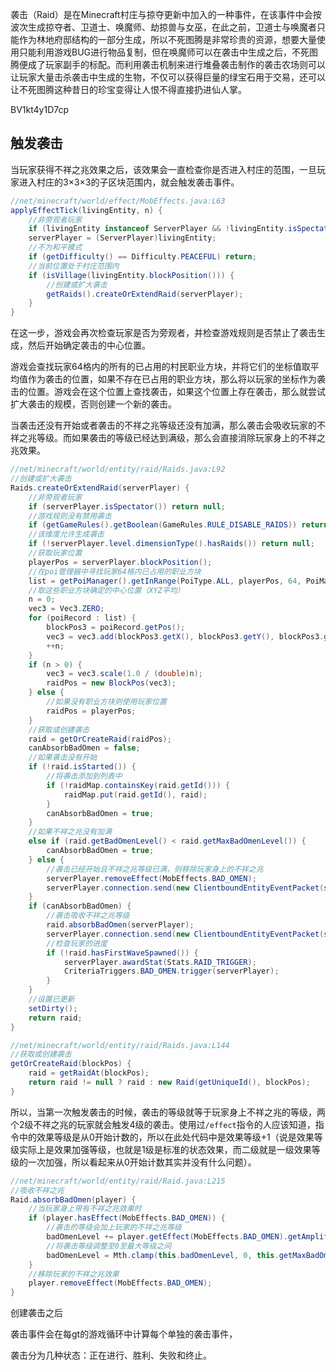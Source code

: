 袭击（Raid）是在Minecraft村庄与掠夺更新中加入的一种事件，在该事件中会按波次生成掠夺者、卫道士、唤魔师、劫掠兽与女巫，在此之前，卫道士与唤魔者只能作为林地府邸结构的一部分生成，所以不死图腾是非常珍贵的资源，想要大量使用只能利用游戏BUG进行物品复制，但在唤魔师可以在袭击中生成之后，不死图腾便成了玩家副手的标配。而利用袭击机制来进行堆叠袭击制作的袭击农场则可以让玩家大量击杀袭击中生成的生物，不仅可以获得巨量的绿宝石用于交易，还可以让不死图腾这种昔日的珍宝变得让人恨不得直接扔进仙人掌。

BV1kt4y1D7cp

## 触发袭击

当玩家获得不祥之兆效果之后，该效果会一直检查你是否进入村庄的范围，一旦玩家进入村庄的3×3×3的子区块范围内，就会触发袭击事件。

```java
//net/minecraft/world/effect/MobEffects.java:L63
applyEffectTick(livingEntity, n) {
    //非旁观者玩家
    if (livingEntity instanceof ServerPlayer && !livingEntity.isSpectator()) return;
    serverPlayer = (ServerPlayer)livingEntity;
    //不为和平模式
    if (getDifficulty() == Difficulty.PEACEFUL) return;
    //当前位置处于村庄范围内
    if (isVillage(livingEntity.blockPosition())) {
        //创建或扩大袭击
        getRaids().createOrExtendRaid(serverPlayer);
    }
}
```

在这一步，游戏会再次检查玩家是否为旁观者，并检查游戏规则是否禁止了袭击生成，然后开始确定袭击的中心位置。

游戏会查找玩家64格内的所有的已占用的村民职业方块，并将它们的坐标值取平均值作为袭击的位置，如果不存在已占用的职业方块，那么将以玩家的坐标作为袭击的位置。游戏会在这个位置上查找袭击，如果这个位置上存在袭击，那么就尝试扩大袭击的规模，否则创建一个新的袭击。

当袭击还没有开始或者袭击的不祥之兆等级还没有加满，那么袭击会吸收玩家的不祥之兆等级。而如果袭击的等级已经达到满级，那么会直接消除玩家身上的不祥之兆效果。

```java
//net/minecraft/world/entity/raid/Raids.java:L92
//创建或扩大袭击
Raids.createOrExtendRaid(serverPlayer) {
    //非旁观者玩家
    if (serverPlayer.isSpectator()) return null;
    //游戏规则没有禁用袭击
    if (getGameRules().getBoolean(GameRules.RULE_DISABLE_RAIDS)) return null;
    //该维度允许生成袭击
    if (!serverPlayer.level.dimensionType().hasRaids()) return null;
    //获取玩家位置
    playerPos = serverPlayer.blockPosition();
    //在poi管理器中寻找玩家64格内已占用的职业方块
    list = getPoiManager().getInRange(PoiType.ALL, playerPos, 64, PoiManager.Occupancy.IS_OCCUPIED).collect(Collectors.toList());
    //取这些职业方块确定的中心位置（XYZ平均）
    n = 0;
    vec3 = Vec3.ZERO;
    for (poiRecord : list) {
        blockPos3 = poiRecord.getPos();
        vec3 = vec3.add(blockPos3.getX(), blockPos3.getY(), blockPos3.getZ());
        ++n;
    }
    if (n > 0) {
        vec3 = vec3.scale(1.0 / (double)n);
        raidPos = new BlockPos(vec3);
    } else {
        //如果没有职业方块则使用玩家位置
        raidPos = playerPos;
    }
    //获取或创建袭击
    raid = getOrCreateRaid(raidPos);
    canAbsorbBadOmen = false;
    //如果袭击没有开始
    if (!raid.isStarted()) {
        //将袭击添加到列表中
        if (!raidMap.containsKey(raid.getId())) {
            raidMap.put(raid.getId(), raid);
        }
        canAbsorbBadOmen = true;
    } 
    //如果不祥之兆没有加满
    else if (raid.getBadOmenLevel() < raid.getMaxBadOmenLevel()) {
        canAbsorbBadOmen = true;
    } else {
        //袭击已经开始且不祥之兆等级已满，则移除玩家身上的不祥之兆
        serverPlayer.removeEffect(MobEffects.BAD_OMEN);
        serverPlayer.connection.send(new ClientboundEntityEventPacket(serverPlayer, 43));
    }
    if (canAbsorbBadOmen) {
        //袭击吸收不祥之兆等级
        raid.absorbBadOmen(serverPlayer);
        serverPlayer.connection.send(new ClientboundEntityEventPacket(serverPlayer, 43));
        //检查玩家的进度
        if (!raid.hasFirstWaveSpawned()) {
            serverPlayer.awardStat(Stats.RAID_TRIGGER);
            CriteriaTriggers.BAD_OMEN.trigger(serverPlayer);
        }
    }
    //设置已更新
    setDirty();
    return raid;
}
```

```java
//net/minecraft/world/entity/raid/Raids.java:L144
//获取或创建袭击
getOrCreateRaid(blockPos) {
    raid = getRaidAt(blockPos);
    return raid != null ? raid : new Raid(getUniqueId(), blockPos);
}
```

所以，当第一次触发袭击的时候，袭击的等级就等于玩家身上不祥之兆的等级，两个2级不祥之兆的玩家就会触发4级的袭击。使用过`/effect`指令的人应该知道，指令中的效果等级是从0开始计数的，所以在此处代码中是效果等级+1（说是效果等级实际上是效果加强等级，也就是1级是标准的状态效果，而二级就是一级效果等级的一次加强，所以看起来从0开始计数其实并没有什么问题）。

```java
//net/minecraft/world/entity/raid/Raid.java:L215
//吸收不祥之兆
Raid.absorbBadOmen(player) {
    //当玩家身上带有不祥之兆效果时
    if (player.hasEffect(MobEffects.BAD_OMEN)) {
        //袭击的等级会加上玩家的不祥之兆等级
        badOmenLevel += player.getEffect(MobEffects.BAD_OMEN).getAmplifier() + 1;
        //将袭击等级调整至0至最大等级之间
        badOmenLevel = Mth.clamp(this.badOmenLevel, 0, this.getMaxBadOmenLevel());
    }
    //移除玩家的不祥之兆效果
    player.removeEffect(MobEffects.BAD_OMEN);
}
```

创建袭击之后

袭击事件会在每gt的游戏循环中计算每个单独的袭击事件，

袭击分为几种状态：正在进行、胜利、失败和终止。

